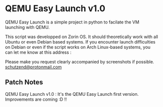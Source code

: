 # QEMU Easy Launch v1.0
QEMU Easy Launch is a simple project in python to facilate the VM launching with QEMU.

This script was developped on Zorin OS. It should theoretically work with all Ubuntu or even Debian based systems.
If you encounter launch difficulties on Debian or even if the script works on Arch Linux-based systems, you can let me know at this address :

Please make you request clearly accompanied by screenshots if possible.
schutzend@protonmail.com

## Patch Notes

QEMU Easy Launch v1.0 :
It's the QEMU Easy Launch first version. Improvements are coming :D !!
